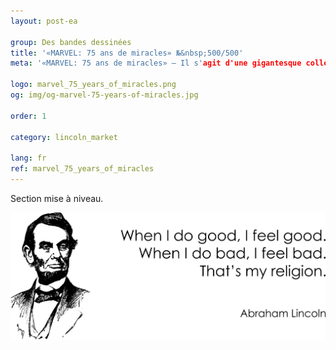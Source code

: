 ```yaml
---
layout: post-ea

group: Des bandes dessinées
title: '«MARVEL: 75 ans de miracles» №&nbsp;500/500'
meta: '«MARVEL: 75 ans de miracles» – Il s'agit d'une gigantesque collection des scènes les plus significatives de l'univers passionnant de la bande dessinée Marvel.'

logo: marvel_75_years_of_miracles.png
og: img/og-marvel-75-years-of-miracles.jpg

order: 1

category: lincoln_market

lang: fr
ref: marvel_75_years_of_miracles
---
```


Section mise à niveau.  

<a data-fancybox="gallery" href="/img/programming/Lincoln.png"><img src="/img/programming/Lincoln.png" alt=""></a>

